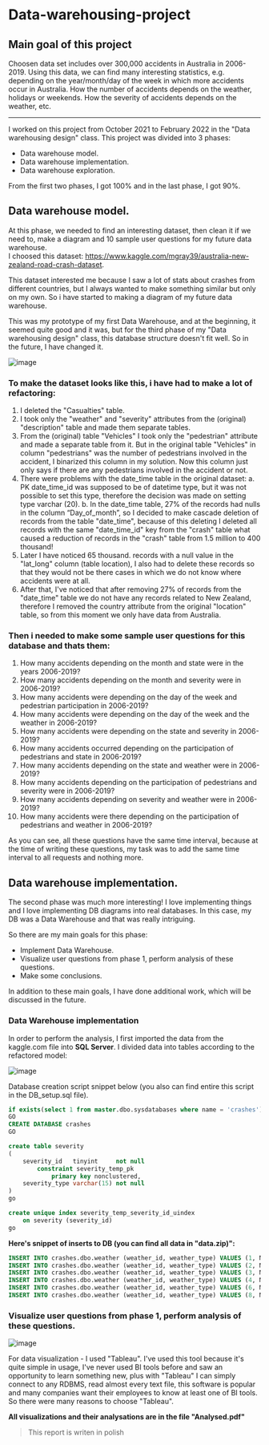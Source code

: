 # Data-warehousing-project
## Main goal of this project
Choosen data set includes over 300,000 accidents in Australia in 2006-2019. Using this data, we can find many interesting statistics, e.g. depending on the year/month/day of the week in which more accidents occur in Australia. How the number of accidents depends on the weather, holidays or weekends. How the severity of accidents depends on the weather, etc.
___
I worked on this project from October 2021 to February 2022 in the "Data warehousing design" class. This project was divided into 3 phases:
-	Data warehouse model.
-	Data warehouse implementation.
-	Data warehouse exploration.

From the first two phases, I got 100% and in the last phase, I got 90%.
##	Data warehouse model.
At this phase, we needed to find an interesting dataset, then clean it if we need to, make a diagram and 10 sample user questions for my future data warehouse. 
<br/>I choosed this dataset: https://www.kaggle.com/mgray39/australia-new-zealand-road-crash-dataset.

This dataset interested me because I saw a lot of stats about crashes from different countries, but I always wanted to make something similar but only on my own. So i have started to making a diagram of my future data warehouse.

This was my prototype of my first Data Warehouse, and at the beginning, it seemed quite good and it was, but for the third phase of my "Data warehousing design" class, this database structure doesn't fit well. So in the future, I have changed it.

![image](https://user-images.githubusercontent.com/63752476/159497913-1604e053-73be-4b0a-825c-58fa8329c555.png)

### To make the dataset looks like this, i have had to make a lot of refactoring:

1. I deleted the "Casualties" table.
2. I took only the "weather" and  "severity" attributes from the (original) "description" table and made them separate tables.
3. From the (original) table "Vehicles" I took only the "pedestrian" attribute and made a separate table from it. But in the original table "Vehicles" in column "pedestrians" was the number of pedestrians involved in the accident,  I binarized this column in my solution. Now this column just only says if there are any pedestrians involved in the accident or not.
4. There were problems with the date_time table in the original dataset:
a. PK date_time_id was supposed to be of datetime type, but it was not possible to set this type, therefore the decision was made on setting type varchar (20).
b. In the date_time table, 27% of the records had nulls in the column “Day_of_month”, so I decided to make cascade deletion of records from the table "date_time", because of this deleting I deleted all records with the same "date_time_id" key from the "crash" table what caused a reduction of records in the "crash" table from 1.5 million to 400 thousand!
5. Later I have noticed 65 thousand. records with a null value in the "lat_long" column (table location), I also had to delete these records so that they would not be there cases in which we do not know where accidents were at all.
6. After that, I've noticed that after removing 27% of records from the "date_time" table we do not have any records related to New Zealand, therefore I removed the country attribute from the original "location" table, so from this moment we only have data from Australia.

### Then i needed to make some sample user questions for this database and thats them:

1. How many accidents depending on the month and state were in the years 2006-2019?
2. How many accidents depending on the month and severity were in 2006-2019?
3. How many accidents were depending on the day of the week and pedestrian participation in 2006-2019?
4. How many accidents were depending on the day of the week and the weather in 2006-2019?
5. How many accidents were depending on the state and severity in 2006-2019?
6. How many accidents occurred depending on the participation of pedestrians and state in 2006-2019?
7. How many accidents depending on the state and weather were in 2006-2019?
8. How many accidents depending on the participation of pedestrians and severity were in 2006-2019?
9. How many accidents depending on severity and weather were in 2006-2019?
10. How many accidents were there depending on the participation of pedestrians and weather in 2006-2019?

As you can see, all these questions have the same time interval, because at the time of writing these questions, my task was to add the same time interval to all requests and nothing more.

## Data warehouse implementation.
The second phase was much more interesting! I love implementing things and I love implementing DB diagrams into real databases. In this case, my DB was a Data Warehouse and that was really intriguing.

So there are my main goals for this phase:
- Implement Data Warehouse.
- Visualize user questions from phase 1, perform analysis of these questions.
- Make some conclusions.

In addition to these main goals, I have done additional work, which will be discussed in the future.

### Data Warehouse implementation

In order to perform the analysis, I first imported the data from the kaggle.com file into __SQL Server__. I divided data into tables according to the refactored model:

![image](https://user-images.githubusercontent.com/63752476/159523336-9fc2b04d-2e9c-4c75-91ab-8a1ad9cc75e8.png)

Database creation script snippet below (you also can find entire this script in the DB_setup.sql file).

``` SQL
if exists(select 1 from master.dbo.sysdatabases where name = 'crashes') drop database crashes
GO
CREATE DATABASE crashes
GO

create table severity
(
    severity_id   tinyint     not null
        constraint severity_temp_pk
            primary key nonclustered,
    severity_type varchar(15) not null
)
go

create unique index severity_temp_severity_id_uindex
    on severity (severity_id)
go

```

**Here's snippet of inserts to DB (you can find all data in "data.zip)":**
``` SQL
INSERT INTO crashes.dbo.weather (weather_id, weather_type) VALUES (1, N'unknown');
INSERT INTO crashes.dbo.weather (weather_id, weather_type) VALUES (2, N'fine');
INSERT INTO crashes.dbo.weather (weather_id, weather_type) VALUES (3, N'rain');
INSERT INTO crashes.dbo.weather (weather_id, weather_type) VALUES (4, N'fog');
INSERT INTO crashes.dbo.weather (weather_id, weather_type) VALUES (6, N'smoke_dust');
INSERT INTO crashes.dbo.weather (weather_id, weather_type) VALUES (8, N'high_wind');
```

### Visualize user questions from phase 1, perform analysis of these questions.

![image](https://upload.wikimedia.org/wikipedia/commons/4/4b/Tableau_Logo.png)

For data visualization - I used "Tableau". I've used this tool because it's quite simple in usage, I've never used BI tools before and saw an opportunity to learn something new, plus with "Tableau" I can simply connect to any RDBMS, read almost every text file, this software is popular and many companies want their employees to know at least one of BI tools. So there were many reasons to choose "Tableau".

__All visualizations and their analysations are in the file "Analysed.pdf"__
> This report is writen in polish






